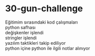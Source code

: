 # 30-gun-challenge
Eğitimim sırasındaki kod çalışmaları
<br>
python safhası
<br>
değişkenler işlendi
<br>
stringler işlendi
<br>
yazılım taktikleri takip ediliyor
<br>
python içine python ile ilgili notlar alınıyor
<br>
